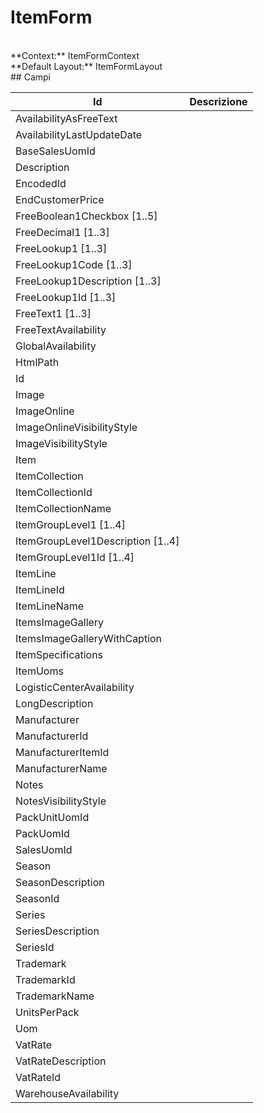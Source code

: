 
# ItemForm

<br/>
**Context:** ItemFormContext
<br/>
**Default Layout:** ItemFormLayout



<br/>
## Campi

| Id | Descrizione | 
| --- | --- | 
| AvailabilityAsFreeText |  | 
| AvailabilityLastUpdateDate |  | 
| BaseSalesUomId |  | 
| Description |  | 
| EncodedId |  | 
| EndCustomerPrice |  | 
| FreeBoolean1Checkbox [1..5] |  | 
| FreeDecimal1 [1..3] |  | 
| FreeLookup1 [1..3] |  | 
| FreeLookup1Code [1..3] |  | 
| FreeLookup1Description [1..3] |  | 
| FreeLookup1Id [1..3] |  | 
| FreeText1 [1..3] |  | 
| FreeTextAvailability |  | 
| GlobalAvailability |  | 
| HtmlPath |  | 
| Id |  | 
| Image |  | 
| ImageOnline |  | 
| ImageOnlineVisibilityStyle |  | 
| ImageVisibilityStyle |  | 
| Item |  | 
| ItemCollection |  | 
| ItemCollectionId |  | 
| ItemCollectionName |  | 
| ItemGroupLevel1 [1..4] |  | 
| ItemGroupLevel1Description [1..4] |  | 
| ItemGroupLevel1Id [1..4] |  | 
| ItemLine |  | 
| ItemLineId |  | 
| ItemLineName |  | 
| ItemsImageGallery |  | 
| ItemsImageGalleryWithCaption |  | 
| ItemSpecifications |  | 
| ItemUoms |  | 
| LogisticCenterAvailability |  | 
| LongDescription |  | 
| Manufacturer |  | 
| ManufacturerId |  | 
| ManufacturerItemId |  | 
| ManufacturerName |  | 
| Notes |  | 
| NotesVisibilityStyle |  | 
| PackUnitUomId |  | 
| PackUomId |  | 
| SalesUomId |  | 
| Season |  | 
| SeasonDescription |  | 
| SeasonId |  | 
| Series |  | 
| SeriesDescription |  | 
| SeriesId |  | 
| Trademark |  | 
| TrademarkId |  | 
| TrademarkName |  | 
| UnitsPerPack |  | 
| Uom |  | 
| VatRate |  | 
| VatRateDescription |  | 
| VatRateId |  | 
| WarehouseAvailability |  | 

